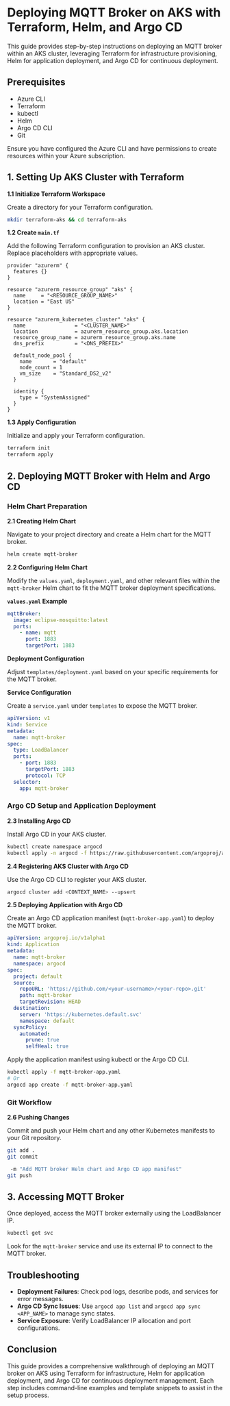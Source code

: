 # Deploying MQTT Broker on AKS with Terraform, Helm, and Argo CD

This guide provides step-by-step instructions on deploying an MQTT broker within an AKS cluster, leveraging Terraform for infrastructure provisioning, Helm for application deployment, and Argo CD for continuous deployment.

## Prerequisites

- Azure CLI
- Terraform
- kubectl
- Helm
- Argo CD CLI
- Git

Ensure you have configured the Azure CLI and have permissions to create resources within your Azure subscription.

## 1. Setting Up AKS Cluster with Terraform

**1.1 Initialize Terraform Workspace**

Create a directory for your Terraform configuration.

```bash
mkdir terraform-aks && cd terraform-aks
```

**1.2 Create `main.tf`**

Add the following Terraform configuration to provision an AKS cluster. Replace placeholders with appropriate values.

```hcl
provider "azurerm" {
  features {}
}

resource "azurerm_resource_group" "aks" {
  name     = "<RESOURCE_GROUP_NAME>"
  location = "East US"
}

resource "azurerm_kubernetes_cluster" "aks" {
  name                = "<CLUSTER_NAME>"
  location            = azurerm_resource_group.aks.location
  resource_group_name = azurerm_resource_group.aks.name
  dns_prefix          = "<DNS_PREFIX>"

  default_node_pool {
    name       = "default"
    node_count = 1
    vm_size    = "Standard_DS2_v2"
  }

  identity {
    type = "SystemAssigned"
  }
}
```

**1.3 Apply Configuration**

Initialize and apply your Terraform configuration.

```bash
terraform init
terraform apply
```

## 2. Deploying MQTT Broker with Helm and Argo CD

### Helm Chart Preparation

**2.1 Creating Helm Chart**

Navigate to your project directory and create a Helm chart for the MQTT broker.

```bash
helm create mqtt-broker
```

**2.2 Configuring Helm Chart**

Modify the `values.yaml`, `deployment.yaml`, and other relevant files within the `mqtt-broker` Helm chart to fit the MQTT broker deployment specifications.

**`values.yaml` Example**

```yaml
mqttBroker:
  image: eclipse-mosquitto:latest
  ports:
    - name: mqtt
      port: 1883
      targetPort: 1883
```

**Deployment Configuration**

Adjust `templates/deployment.yaml` based on your specific requirements for the MQTT broker.

**Service Configuration**

Create a `service.yaml` under `templates` to expose the MQTT broker.

```yaml
apiVersion: v1
kind: Service
metadata:
  name: mqtt-broker
spec:
  type: LoadBalancer
  ports:
    - port: 1883
      targetPort: 1883
      protocol: TCP
  selector:
    app: mqtt-broker
```

### Argo CD Setup and Application Deployment

**2.3 Installing Argo CD**

Install Argo CD in your AKS cluster.

```bash
kubectl create namespace argocd
kubectl apply -n argocd -f https://raw.githubusercontent.com/argoproj/argo-cd/stable/manifests/install.yaml
```

**2.4 Registering AKS Cluster with Argo CD**

Use the Argo CD CLI to register your AKS cluster.

```bash
argocd cluster add <CONTEXT_NAME> --upsert
```

**2.5 Deploying Application with Argo CD**

Create an Argo CD application manifest (`mqtt-broker-app.yaml`) to deploy the MQTT broker.

```yaml
apiVersion: argoproj.io/v1alpha1
kind: Application
metadata:
  name: mqtt-broker
  namespace: argocd
spec:
  project: default
  source:
    repoURL: 'https://github.com/<your-username>/<your-repo>.git'
    path: mqtt-broker
    targetRevision: HEAD
  destination:
    server: 'https://kubernetes.default.svc'
    namespace: default
  syncPolicy:
    automated:
      prune: true
      selfHeal: true
```

Apply the application manifest using kubectl or the Argo CD CLI.

```bash
kubectl apply -f mqtt-broker-app.yaml
# Or
argocd app create -f mqtt-broker-app.yaml
```

### Git Workflow

**2.6 Pushing Changes**

Commit and push your Helm chart and any other Kubernetes manifests to your Git repository.

```bash
git add .
git commit

 -m "Add MQTT broker Helm chart and Argo CD app manifest"
git push
```

## 3. Accessing MQTT Broker

Once deployed, access the MQTT broker externally using the LoadBalancer IP.

```bash
kubectl get svc
```

Look for the `mqtt-broker` service and use its external IP to connect to the MQTT broker.

## Troubleshooting

- **Deployment Failures**: Check pod logs, describe pods, and services for error messages.
- **Argo CD Sync Issues**: Use `argocd app list` and `argocd app sync <APP_NAME>` to manage sync states.
- **Service Exposure**: Verify LoadBalancer IP allocation and port configurations.

## Conclusion

This guide provides a comprehensive walkthrough of deploying an MQTT broker on AKS using Terraform for infrastructure, Helm for application deployment, and Argo CD for continuous deployment management. Each step includes command-line examples and template snippets to assist in the setup process.